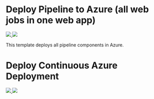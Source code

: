 # Deploy Pipeline to Azure (all web jobs in one web app)

<a href="https://portal.azure.com/#create/Microsoft.Template/uri/https%3A%2F%2Fraw.githubusercontent.com%2FCatalystCode%2Fcorpus-to-graph-genomics%2Fmaster%2Fazure-deployment%2FTemplates%2Fall-in-one%2Fazuredeploy.all-in-one.json" target="_blank">
    <img src="http://azuredeploy.net/deploybutton.png"/>
</a>
<a href="http://armviz.io/#/?load=https%3A%2F%2Fraw.githubusercontent.com%2FCatalystCode%2Fcorpus-to-graph-genomics%2Fmaster%2Fazure-deployment%2FTemplates%2Fall-in-one%2Fazuredeploy.all-in-one.json" target="_blank">
    <img src="http://armviz.io/visualizebutton.png"/>
</a>

This template deploys all pipeline components in Azure.

# Deploy Continuous Azure Deployment

<a href="https://portal.azure.com/#create/Microsoft.Template/uri/https%3A%2F%2Fraw.githubusercontent.com%2FCatalystCode%2Fcorpus-to-graph-genomics%2Fmaster%2Fazure-deployment%2FTemplates%2Fall-in-one%2Fazuredeploy.all-in-one.sourcecontrol.json" target="_blank">
    <img src="http://azuredeploy.net/deploybutton.png"/>
</a>
<a href="http://armviz.io/#/?load=https%3A%2F%2Fraw.githubusercontent.com%2FCatalystCode%2Fcorpus-to-graph-genomics%2Fmaster%2Fazure-deployment%2FTemplates%2Fall-in-one%2Fazuredeploy.all-in-one.sourcecontrol.json" target="_blank">
    <img src="http://armviz.io/visualizebutton.png"/>
</a>
